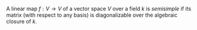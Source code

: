 A linear map $f: V \to V$ of a vector space $V$ over a field $k$ is *semisimple* if its matrix (with respect to any basis) is diagonalizable over the algebraic closure of $k$.
